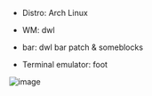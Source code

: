 * Distro: Arch Linux

* WM: dwl
  
* bar: dwl bar patch & someblocks

* Terminal emulator: foot


![image](https://github.com/user-attachments/assets/122d06fa-baf1-4952-b25d-d85fdabe1637)
